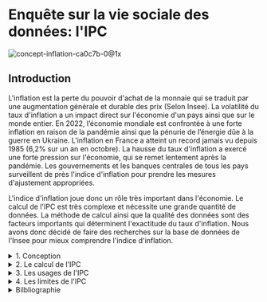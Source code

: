 # Enquête sur la vie sociale des données: l'IPC
![concept-inflation-ca0c7b-0@1x](https://user-images.githubusercontent.com/118843717/204086325-4ae1ba6e-109c-4ee6-81e2-a31fb9232706.jpeg)

## Introduction

L'inflation est la perte du pouvoir d'achat de la monnaie qui se traduit par une augmentation générale et durable des prix (Selon Insee). La volatilité du taux d'inflation a un impact direct sur l'économie d'un pays ainsi que sur le monde entier. En 2022, l’économie mondiale est confrontée à une forte inflation en raison de la pandémie ainsi que la pénurie de l’énergie dûe à la guerre en Ukraine. L'inflation en France a atteint un record jamais vu depuis 1985 (6,2% sur un an en octobre). La hausse du taux d'inflation a exercé une forte pression sur l'économie, qui se remet lentement après la pandémie. Les gouvernements et les banques centrales de tous les pays surveillent de près l'indice d'inflation pour prendre les mesures d'ajustement appropriées.

L'indice d'inflation joue donc un rôle très important dans l'économie. Le calcul de l'IPC est très complexe et nécessite une grande quantité de données. La méthode de calcul ainsi que la qualité des données sont des facteurs importants qui déterminent l'exactitude du taux d'inflation. Nous avons donc décidé de faire des recherches sur la base de données de l'Insee pour mieux comprendre l'indice d'inflation.


<details>
<summary>1. Conception</summary>
 
 ## Origines et conception de l'IPC
 
L'Institut national de la statistique et des études économiques est le bureau national des statistiques de France. L'INSEE a été créé par la loi de finances du 27 avril 1946. L’Insee est une direction générale du ministère de l'Économie et des Finances: elle collecte, analyse et diffuse des informations sur l’économie et la société française. Eurostat considère l'INSEE comme un organisme indépendant parce qu’il conduit ses travaux en indépendance professionnelle.

![insee-auto-entrepreneur](https://user-images.githubusercontent.com/118843717/204126487-c9b9ee52-aacd-486a-b264-f35235baac08.jpg)

L'une des tâches importantes de l'Insee est de fournir l’indice d'inflation en France au travers de l'indice des prix à la consommation (IPC). Cet indice est de première importance, car il permet de mesurer l’inflation sur une période donnée, généralement une année: il reflète l'évolution moyenne des prix des produits consommés par les ménages. En économie, l'inflation est une situation de hausse générale des prix des biens et services. Une hausse du taux d'inflation, en particulier l'hyperinflation, provoque des effets négatifs conduisant à une crise économique. Au contraire, la déflation est une situation où la croissance des prix est réduite, ce qui affecte la demande de biens et de services, entraînant une situation difficile pour la croissance de l'économie. La mesure commune de l'inflation est le taux d'inflation, c'est-à-dire la variation en pourcentage annualisée de l'indice général des prix.

Ainsi, aujourd'hui, les économistes préfèrent un taux d'inflation faible et stable. Un taux d'inflation stable contribuera à stabiliser le marché du travail, à réduire les coûts de production, à stabiliser les taux d'intérêt et à augmenter les opportunités d'expansion pour les entreprises. Ces effets positifs favorisent le développement économique. Par conséquent, les banques centrales ainsi que les gouvernements doivent surveiller de près le taux d'inflation pour contrôler la situation.

L'Insee a créé la base de données de l'IPC en 1914. La couverture de l'IPC s'est ajustée à la fois géographiquement et démographiquement au fil du temps: aujourd'hui il couvre l'ensemble du territoire français en comptant tous les outre mer excepté Mayotte. La base de données de L'IPC base 2015 est la 8e génération de l'indice, il est entré en service en 2016.

Les experts nationaux et les organisations internationales (Eurostat, FMI, ONU, BIT) sont ceux qui recherchent et décident de la méthode de calcul de l'IPC. Ce calcul est très précis, réglementé et partagé avec les autres pays européens.

Les données d'inflation de l'Insee sont des données publiques accessibles à tous. Ces données aident les ménages, ainsi que les économistes, les banques et les gouvernements à évaluer la situation actuelle de l'inflation. Surtout, en France, la banque centrale et le gouvernement utilisent le taux d'inflation de l'Insee pour évaluer la situation économique du pays. À partir de là, ils ajustent des mesures comme les taux d'intérêt et les politiques fiscales, etc, pour s’adapter à la conjoncture économique. Eurostat utilise les statistiques de l'INSEE en combinaison avec celles d'autres agences statistiques nationales pour compiler des statistiques comparables pour l'ensemble de l'Union européenne: on l'appelle l'IPCH (Indice des prix à la consommation harmonisé).

</details>

<details>
<summary>2. Le calcul de l'IPC</summary>

## Q'est ce qui est pris en compte pour calculer l'IPC ?

L'IPC est publié chaque mois au Journal Officiel. Pour le calculer, sont pris en compte :
- Les prix sur Internet, le prix des tarifs, les données administratives fournies par tous les organismes
- Des collectes de données organisées par des enquêteurs dans tous des points de vente de toute sorte et à travers toute la France
- Les données recueillies en caisse par les grandes enseignes de distribution

### Modes de calcul et conception de l'IPC.

#### Calcul de l’évolution du prix entre deux périodes
#### Calcul effectué tous les ans le 1er Janvier; il consiste à:
- Diviser le prix du panier du 1er janvier de l’année actuelle par le prix du panier du 1er janvier de l’année précédente.
- Multiplier le résultat obtenu par 100 (l’indice de référence : on considère que le prix de départ, donc du premier panier, était de 100%)
- On soustrait 100 (le même indice de référence) entre les deux paniers 
- On obtient alors un résultat en pourcentage qui correspond à l’inflation. Si l’IPC est négatif, alors le pays est dans une situation d'inflation; s'il est négatif, le pays est confronté à une déflation. 

</details>

<details>
<summary>3. Les usages de l'IPC</summary>
 
 ## Par qui est utilisé l'IPC et dans quel but? 

L'IPC est utile à une multitude d'acteurs qui en font des usages différents.

### Le gouvernement
La volatilité de l'inflation a un impact sur l'ensemble de l'économie. Par conséquent, pour assurer la croissance de l'économie, le gouvernement doit assurer un taux d'inflation faible, stable et prévisible. Si l'inflation est élevée mais que le gouvernement n'a pas de mesures pour la contrôler, cela peut conduire à une hyperinflation: le prix des biens augmente rapidement et l'argent perd de la valeur, ce qui entraine l'effondrement de l'économie. 
Un bon exemple de cette situation est la crise au Vénézuela. En raison de la faiblesse des politiques du gouvernement, le pays est confronté à une situation d'hyperinflation qui est la cause d'une crise économique, politique et sociale. En 2014, le Venezuela est entré en récession. En 2018, l'inflation a atteint 130 000 %. En 2022, le taux de chômage a crû à plus de 36 %. Le revenu des gens ne suffit plus pour acheter les produits de première nécessité, ce qui entraîne une augmentation du taux de criminalité, ainsi que l'exode de dizaines de millions de personnes.
Les gouvernements se servent aussi de l'IPC pour déterminer les retraites, le montant du SMIC ainsi que les aides sociales telles que les pensions alimentaires. 
Au delà de l'évaluation des politiques monétaires au niveau national, l'IPC sert aussi à mesurer la compétitivité d'un pays sur la scène internationale. 

### La banque centrale

En maîtrisant le taux de l'inflation, la banque centrale maintient la stabilité des prix. L'objectif d'inflation de la centrale est de 2 %. La stabilité des prix soutient la croissance économique et la création d'emplois. De ce fait, la banque centrale doit surveiller de près le taux d'inflation.

### Les entreprises

L'inflation affecte toutes les entreprises, mais les petites et moyennes entreprises sont les plus fragiles. Une inflation élevée entraîne une augmentation du prix des matériaux, de l'énergie et des transports.  De plus, lorsque l'inflation est élevée, la baisse de la demande réduit également les revenus des entreprises. Quand le marché est également volatil, les entreprises sont en difficulté pour prévoir les prix et les mouvements du marché. Confrontées à ce genre de situation, les petites et moyennes entreprises doivent supprimer des postes et rétrécir leur marché. L'inflation entraîne également une hausse des taux d'intérêt, ce qui rend difficile aux entreprises l'accès au capital nécessaire pour se développer. 
Au contraire, la déflation limite la croissance de l'économie. Quand les prix baissent souvent, les consommateurs ont tendance à accumuler de l'argent pour attendre d'autres rabais. Les entreprises limtent donc leur production et les recrutements. Cela augmente le taux de chômage, ce qui affecte le revenu des ménages: les revenus baissent, le pouvoir d'achat diminue également, créant un cercle vicieux. 
Par conséquent, les entreprises surveillent également l'indice d'inflation pour mieux construire leur plan d'affaires sur le long terme long terme.

### Les investisseurs

Les investisseurs utilisent le taux d’inflation pour prédire quel secteur à investir, parce que l’indice augmentation de prix n’est pas le même pour chaque secteur. Par exemple dans le passé, quand l’inflation était trop élevée et quand le gouvernement manquait de mesures efficaces pour la contrôler, les investisseurs se sont réfugiés dans l'achat de l’or dont la valeur est sûre et stable. 

En ce moment, les investisseurs surveillent l'indice de l’inflation pour anticiper le comportement de la banque centrale, prévoir celle-ci augmentera agressivement le taux interet ou au contraire adopter des taux plus doux (« Hawkish » (belliciste) versus « Dovish » (pacifiste).. Il y a 2 semaines, quand le taux d'inflation aux Etats-Unis s’est annoncé moins important que prévu, les indices boursiers SP500 ont augmenté ce jour-là, car les gens espéraient que la Fed serait moins agressive, par conséquent l'indice CAC40 en France augmente en même temps. En effet, au début de cette semaine, la Fed a annoncé l' augmentation de taux moins forts qu'avant ,ce qui favorise le marché, au moins dans cette période d'incertitude de l’inflation.

À son tour dans la zone euro, Makhlouf, gouverneur de la Banque centrale d'Irlande pense que ses hausses de taux pourraient ralentir en 2023, si oui ce sera une bonne nouvelle pour les investisseurs.


### Les ménages

L'inflation affecte aussi directement la vie des gens. La hausse de l'inflation signifie que les prix des biens de la vie quotidienne augmentent alors que les revenus restent inchangés: les ménages paient plus pour le même niveau de vie. Pour les familles à revenu modeste, avec l’inflation, leurs revenus ne sont pas suffisants pour subvenir aux besoins de base. Par exemple, en France, en octobre 2022, l'inflation avait atteint 6.2% sur un an, un niveau inédit depuis 1985. Les ménages les plus modestes consacrent la majeure partie de leurs revenus aux produits alimentaires. Par conséquent, les ménages surveillent également l'indice d'inflation pour planifier leurs dépenses, leurs achats et leur épargne.

</details>

<details>
<summary>4. Les limites de l'IPC</summary>

## Quelles sont les limites ou les critiques rencontrées par le jeu de données ?

### Une surestimation de l'inflation par la population.

 La population a tendance à surestimer l’inflation par rapport à ce qu’indique l’IPC. En effet, les opinions personnelles sur l’inflation (OPI) que récoltent l’Insee indiquent que les individus perçoivent l’inflation comme étant supérieure à l’IPC d’en moyenne 6% depuis 2004. De même, alors que l’inflation était de 5,2% durant le mois de mai 2022, la perception des ménages avait une médiane de 7% et une moyenne de 10%. Après le passage à l’euro en 2000, une explication possible de cette surestimation aurait pu être que le changement de monnaie ait perturbé la perception des prix au sein de la population, mais étant donné le temps écoulé depuis l’adoption de l’euro, une telle explication ne semble pas plausible.
 
Ce résultat peut être en partie expliqué par des biais psychologiques, identifiés par la recherche en économie comportementale : 

##### 1.	Les individus se concentrent sur les variations de prix des produits qu’ils achètent fréquemment.

 Les individus perçoivent moins bien les variations de prix des produits achetés rarement, tels qu’une automobile, que celles des produits achetés plus fréquemment, tels qu’une baguette de pain. Ainsi, si les prix des produits de cette seconde catégorie croissent plus vite que l’IPC, la population risque de surestimer l’inflation par rapport à son niveau réel.
 
#### 2. Les individus remarquent plus les hausses que les baisses de prix.
 
 Une hausse du prix d’un produit donné diminue l’utilité de l’individu, en le forçant à en réduire sa consommation et/ou à réduire la consommation d’autres produits. Au contraire, une baisse du prix augmente l’utilité. Or, les individus ont tendance à plus remarquer et à mieux se souvenir des mauvaises que des bonnes nouvelles. Il est donc possible que la population ait moins remarqué les baisses de prix de certains produits, entraînant ainsi une surestimation de l’inflation.
 
Néanmoins, les biais psychologiques ne suffisent pas à expliquer l’écart constant entre les opinions personnelles sur l’inflation et l’indice des prix à la consommation. Il existe une explication non-psychologique à cette divergence.
 
#### 3. La part des dépenses pré-engagées dans les dépenses totales a fortement augmenté.
 
 L’Insee définit les dépenses pré-engagées comme « l’ensemble des dépenses des ménages réalisées dans le cadre d’un contrat difficilement renégociable à court terme ». Plus précisément, cette notion recouvre principalement sept postes de dépenses :
- les loyers et les charges
- le remboursement de crédits immobiliers
- les télécommunications
- les frais de cantine scolaire
- les frais de télévision
- les frais d’assurance

 Or, la part de ce type de dépenses dans les dépenses totales des ménages a fortement augmenté, de 12,5% au début des années 1960 à 32% en 2017, dont 22% pour le logement seulement. De plus, ces dépenses sont plus importantes encore parmi les ménages les plus modestes. En effet, en 2017, elles représentaient 41% des dépenses totales des ménages pauvres, c’est-à-dire avec un revenu par unité de consommation inférieur au taux de pauvreté, en comparaison de 28% pour les ménages aisés, c’est-à-dire avec des ressources par unité de consommation dans les 25% les plus élevés.

De plus, la composition de ces dépenses pré-engagées varie suivant la catégorie socio-économique, puisque pour les ménages pauvres, les plus importantes sont les loyers et les charges, à hauteur de 24% des dépenses totales, alors que pour les ménages aisés, les plus importantes sont les remboursements de prêts immobiliers, à hauteur de 10% des dépenses totales.

Que l’inflation soit perçue comme supérieure au niveau indiqué par l’IPC peut donc s’expliquer par l’importance croissante des dépenses pré-engagées, réduisant ainsi la part des dépenses dites « arbitrables » dans les dépenses totales des ménages. C’est pourquoi une des critiques adressées envers l’IPC est qu’il ne prend pas en compte ce phénomène et représente donc mal la réalité des prix auxquels la population fait face, en ignorant le fait qu’une part croissante des dépenses aillent vers le paiement de contrats difficilement renégociables.

### Une surestimation de l'inflation par l'IPC.
 
 Au contraire des perceptions de la population, de nombreux économistes et statisticiens considèrent que l’indice des prix à la consommation surestiment l’inflation réelle. Cette idée se base sur principalement deux arguments :
- les biais de substitution.
- la question de la qualité et de l'innovation.
 
#### 1. Les biais de substitution
 
 Face à une variation des prix, les individus modifient leur consommation en substituant des produits moins chers à des plus chers. Or, puisque l’IPC est calculé en attribuant un poids fixe à chaque poste de consommation, il ne prendra pas en compte ces effets de substitution dans son calcul. Par conséquent, l’inflation sera surestimée puisque les individus se seront détournés des produits dont les prix augmentés pour se tourner vers des produits moins chers, mais que l’IPC ne l’aura pas pris en compte. C'est pourquoi l'Insee considère que l'indice ne doit pas être interprété comme une représentation du coût de la vie.

C’est une faiblesse de l’IPC qui ne peut être entièrement résolue. En effet, cette mesure est un indice de Laspeyres. C’est-à-dire qu’elle mesure l’évolution du prix d’un panier entre la période actuelle et une période précédente, en utilisant les quantités (c’est-à-dire les poids dans le calcul) de la période précédente. L’alternative serait d’utiliser un indice de Paasche, qui au contraire utilise les quantités de la période actuelle. Cependant, il ne serait pas possible de mesurer l’inflation récente avec cette méthode puisque les données nécessaires à l’attribution de poids à chaque poste de consommation ne sont pas immédiatement disponibles.

Il est néanmoins possible de réduire les biais de substitution en réactualisant fréquemment la pondération. C’est sur cette base que François Quiller, économiste-statisticien à l’Insee, tempère les applications du rapport Boskin de 1996 à la France. En effet, ce dernier estimait que les biais de substitution menaient à une surestimation de l’inflation par l’IPC à hauteur de 0,5% par an aux Etats-Unis. Or, dans ce pays, les pondérations utilisées dans le calcul de l’IPC se basaient encore sur les données de 1982-1984, alors qu’en France les données utilisées ne datent jamais de plus de deux ans. C’est pourquoi François Quiller considère que les biais de substitution ne mènent qu’à une surestimation de l’inflation de 0,1 à 0,25% en France.

 #### 2. La qualité des produits et l'innovation
 
 Une deuxième façon dont l’inflation est surestimée est par la mauvaise représentation des variations de qualité. En effet, du point de vue de l’utilité des individus, le pouvoir d’achat ne diminue pas si le prix d’un produit augmente de 10% alors que sa qualité augmente de 10% auussi. Or, les méthodes de calcul de l’IPC ne peuvent que difficilement évaluer ces variations. Ce problème est exacerbé face à l'apparition de nouveaux produits, qui ne sont pas de simples améliorations incrémentales des produits, avec par exemple la transition des téléphones fixes aux téléphones mobiles à la fin des années 1990.
 
Les variations de qualité peuvent être partiellement prises en compte par différentes méthodes statistiques, telles que le chaînage qui consiste à considérer que lorsqu’un nouveau produit en remplace un ancien à un prix plus élevé, l’écart de prix doit correspondre à l’écart de qualité, mais ce type de méthodes n’est qu’une approximation des variations de qualité. De plus, ces méthodes sont particulièrement mal adaptées à la prise en compte de produits véritablement nouveaux, puisque l'écart de prix reflète dans ces cas tant une amélioration de la qualité que le coût de développement de nouvelles technologies avant qu'elles se généralisent et que leur prix baisse grâce aux rendements d'échelle.
 
 ### La qualité et la représentativité des données
 
 Historiquement, les données utilisées pour calculer l’IPC étaient recueillies par des enquêteurs au sein de commerces situés dans des communes de plus de 2000 habitants. Or, cette méthode exclue donc de l’IPC les prix dans les communes sous ce seuil, alors même que 20,8% de la population y habitait en 2017. En réalité, la proportion de consommateurs ignorés devait être inférieure à 20,8%, puisque les individus peuvent habiter dans une commune avec moins de 2000 habitants, mais acheter des produits dans des communes avec une population supérieure. Néanmoins, une certaine partie des consommations étaient laissées de côté.

L’Insee a pu remédier à ce problème avec l’utilisation des données de caisses des commerces. Amorcée au début des années 2010, et implémentée dans le calcul de l’IPC à partir de 2020, cette évolution permet à l’Insee d’avoir accès à une quantité bien plus importante de données, et ce de manière plus directe que par l’utilisation d’enquêtes de terrain (bien que ces dernières soient toujours en vigueur). Ces données de caisses permettent de prendre en compte les transactions dans les communes inférieures à 2000 habitants. De plus, l’Insee a de cette façon accès aux prix réellement payés par les consommateurs, et non seulement à ceux indiqués dans les rayons. Enfin, l’utilisation des données de caisses permet de mieux suivre les tendances de consommation de la population, et donc d’actualiser de manière plus fréquente et plus précise les pondérations utilisées dans le calcul de l’indice des prix à la consommation.
 
</details>

<details> 
 <summary>Bilbliographie</summary>
 
 Mettez vos sources ici
 
 </details>
 
